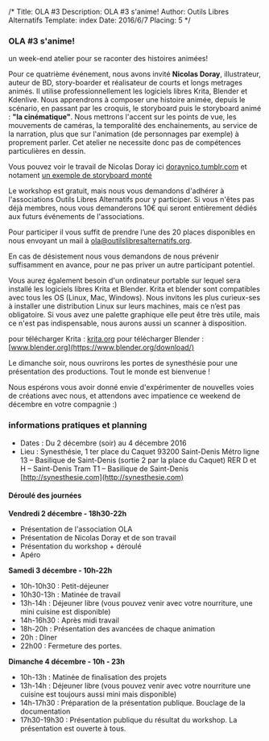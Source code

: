 /*
Title: OLA #3
Description: OLA #3 s'anime!
Author: Outils Libres Alternatifs
Template: index
Date: 2016/6/7
Placing: 5
*/


### OLA #3 s'anime!

un week-end atelier pour se raconter des histoires animées!

Pour ce quatrième événement, nous avons invité **Nicolas Doray**, illustrateur, auteur de BD, story-boarder et réalisateur de courts et longs metrages animés. Il utilise professionnellement les logiciels libres Krita, Blender et Kdenlive.
Nous apprendrons à composer une histoire animée, depuis le scénario, en passant par les croquis, le storyboard puis le storyboard animé : **"la cinématique"**.
Nous mettrons l'accent sur les points de vue, les mouvements de caméras, la temporalité des enchainements, au service de la narration, plus que sur l'animation (de personnages par exemple) à proprement parler. Cet atelier ne necessite donc pas de compétences particulières en dessin.

Vous pouvez voir le travail de Nicolas Doray ici [doraynico.tumblr.com](http://doraynico.tumblr.com)
et notament [un exemple de storyboard monté](http://doraynico.tumblr.com/post/77994790577/yoyot-2007)

Le workshop est gratuit, mais nous vous demandons d'adhérer à l'associations Outils Libres Alternatifs pour y participer. Si vous n'êtes pas déjà membres, nous vous demanderons 10€ qui seront entièrement dédiés aux futurs événements de l'associations.

Pour participer il vous suffit de prendre l’une des 20 places disponibles en nous envoyant un mail à ola@outilslibresalternatifs.org.

En cas de désistement nous vous demandons de nous prévenir suffisamment en avance, pour ne pas priver un autre participant potentiel.

Vous aurez également besoin d'un ordinateur portable sur lequel sera installé les logiciels libres Krita et Blender. Krita et blender sont compatibles avec tous les OS (Linux, Mac, Windows). Nous invitons les plus curieux-ses à installer une distribution Linux sur leurs machines, mais ce n’est pas obligatoire. Si vous avez une palette graphique elle peut être très utile, mais ce n'est pas indispensable, nous aurons aussi un scanner à disposition.

pour télécharger Krita : [krita.org](https://krita.org/en/download/krita-desktop/)
pour télécharger Blender : [www.blender.org](https://www.blender.org/download/)

Le dimanche soir, nous ouvrirons les portes de synesthésie pour une présentation des productions. Tout le monde est bienvenue !

Nous espérons vous avoir donné envie d'expérimenter de nouvelles voies de créations avec nous, et attendons avec impatience ce weekend de décembre en votre compagnie :)

### informations pratiques et planning

- Dates : Du 2 décembre (soir) au 4 décembre 2016
- Lieu  : Synesthésie, 1 ter place du Caquet 93200 Saint-Denis
  Métro ligne 13 – Basilique de Saint-Denis (sortie 2 par la place du Caquet)
  RER D et H – Saint-Denis
  Tram T1 – Basilique de Saint-Denis
  [http://synesthesie.com](http://synesthesie.com)

#### Déroulé des journées

**Vendredi 2 décembre - 18h30-22h**

- Présentation de l'association OLA
- Présentation de Nicolas Doray et de son travail
- Présentation du workshop + déroulé
- Apéro

**Samedi 3 décembre - 10h-22h**

- 10h-10h30 : Petit-déjeuner
- 10h30-13h : Matinée de travail
- 13h-14h : Déjeuner libre (vous pouvez venir avec votre nourriture, une mini cuisine est disponible)
- 14h-16h30 : Après midi travail
- 18h-20h : Présentation des avancées de chaque animation
- 20h : Dîner
- 22h00 : Fermeture des portes.

**Dimanche 4 décembre - 10h - 23h**

- 10h-13h : Matinée de finalisation des projets
- 13h-14h : Déjeuner libre (vous pouvez venir avec votre nourriture une cuisine est toujours aussi mini mais disponible)
- 14h-17h30 : Préparation de la présentation publique. Bouclage de la documentation
- 17h30-19h30 : Présentation publique du résultat du workshop. La présentation est ouverte à tous.
